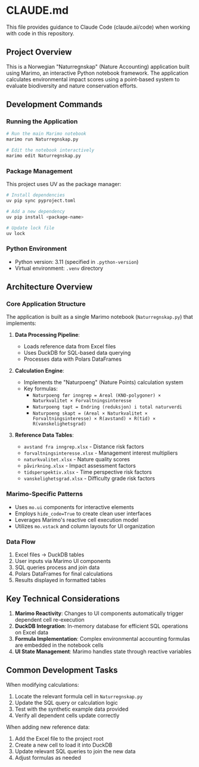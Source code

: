 # CLAUDE.md

This file provides guidance to Claude Code (claude.ai/code) when working with code in this repository.

## Project Overview

This is a Norwegian "Naturregnskap" (Nature Accounting) application built using Marimo, an interactive Python notebook framework. The application calculates environmental impact scores using a point-based system to evaluate biodiversity and nature conservation efforts.

## Development Commands

### Running the Application
```bash
# Run the main Marimo notebook
marimo run Naturregnskap.py

# Edit the notebook interactively
marimo edit Naturregnskap.py
```

### Package Management
This project uses UV as the package manager:
```bash
# Install dependencies
uv pip sync pyproject.toml

# Add a new dependency
uv pip install <package-name>

# Update lock file
uv lock
```

### Python Environment
- Python version: 3.11 (specified in `.python-version`)
- Virtual environment: `.venv` directory

## Architecture Overview

### Core Application Structure
The application is built as a single Marimo notebook (`Naturregnskap.py`) that implements:

1. **Data Processing Pipeline**:
   - Loads reference data from Excel files
   - Uses DuckDB for SQL-based data querying
   - Processes data with Polars DataFrames

2. **Calculation Engine**:
   - Implements the "Naturpoeng" (Nature Points) calculation system
   - Key formulas:
     - `Naturpoeng før inngrep = Areal (KNO-polygoner) × Naturkvalitet × Forvaltningsinteresse`
     - `Naturpoeng tapt = Endring (reduksjon) i total naturverdi`
     - `Naturpoeng skapt = (Areal × Naturkvalitet × Forvaltningsinteresse) × R(avstand) × R(tid) × R(vanskelighetsgrad)`

3. **Reference Data Tables**:
   - `avstand fra inngrep.xlsx` - Distance risk factors
   - `forvaltningsinteresse.xlsx` - Management interest multipliers
   - `naturkvalitet.xlsx` - Nature quality scores
   - `påvirkning.xlsx` - Impact assessment factors
   - `tidsperspektiv.xlsx` - Time perspective risk factors
   - `vanskelighetsgrad.xlsx` - Difficulty grade risk factors

### Marimo-Specific Patterns
- Uses `mo.ui` components for interactive elements
- Employs `hide_code=True` to create clean user interfaces
- Leverages Marimo's reactive cell execution model
- Utilizes `mo.vstack` and column layouts for UI organization

### Data Flow
1. Excel files → DuckDB tables
2. User inputs via Marimo UI components
3. SQL queries process and join data
4. Polars DataFrames for final calculations
5. Results displayed in formatted tables

## Key Technical Considerations

1. **Marimo Reactivity**: Changes to UI components automatically trigger dependent cell re-execution
2. **DuckDB Integration**: In-memory database for efficient SQL operations on Excel data
3. **Formula Implementation**: Complex environmental accounting formulas are embedded in the notebook cells
4. **UI State Management**: Marimo handles state through reactive variables

## Common Development Tasks

When modifying calculations:
1. Locate the relevant formula cell in `Naturregnskap.py`
2. Update the SQL query or calculation logic
3. Test with the synthetic example data provided
4. Verify all dependent cells update correctly

When adding new reference data:
1. Add the Excel file to the project root
2. Create a new cell to load it into DuckDB
3. Update relevant SQL queries to join the new data
4. Adjust formulas as needed